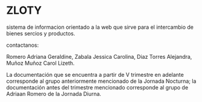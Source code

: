 # ZLOTY 

sistema de informacion orientado a la web que sirve para el intercambio de bienes sercios y productos.


contactanos:

Romero Adriana Geraldine,
Zabala Jessica Carolina,
Diaz Torres Alejandra,
Muñoz Muñoz Carol Lizeth.

La documentación que se encuentra a partir de V trimestre en adelante corresponde al grupo anteriormente mencionado de la Jornada Nocturna; la documentación antes del trimestre mencionado corresponde al grupo de Adriaan Romero de la Jornada Diurna.
